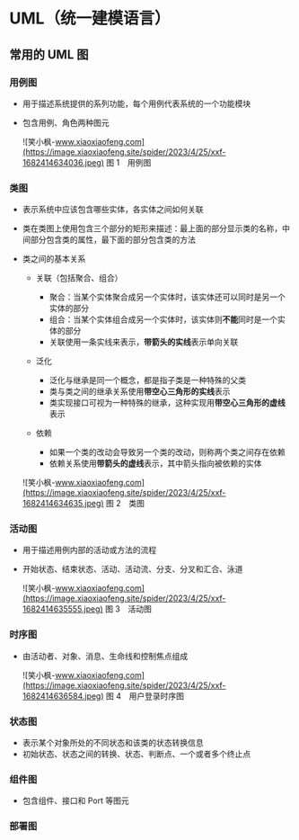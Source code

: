 # UML（统一建模语言） #

## 常用的 UML 图 ##

### 用例图 ###

 *  用于描述系统提供的系列功能，每个用例代表系统的一个功能模块
 *  包含用例、角色两种图元
    
     ![笑小枫-www.xiaoxiaofeng.com](https://image.xiaoxiaofeng.site/spider/2023/4/25/xxf-1682414634036.jpeg) 
    图 1 用例图

### 类图 ###

 *  表示系统中应该包含哪些实体，各实体之间如何关联
 *  类在类图上使用包含三个部分的矩形来描述：最上面的部分显示类的名称，中间部分包含类的属性，最下面的部分包含类的方法
 *  类之间的基本关系
    
     *  关联（包括聚合、组合）
        
         *  聚合：当某个实体聚合成另一个实体时，该实体还可以同时是另一个实体的部分
         *  组合：当某个实体组合成另一个实体时，该实体则**不能**同时是一个实体的部分
         *  关联使用一条实线来表示，**带箭头的实线**表示单向关联
     *  泛化
        
         *  泛化与继承是同一个概念，都是指子类是一种特殊的父类
         *  类与类之间的继承关系使用**带空心三角形的实线**表示
         *  类实现接口可视为一种特殊的继承，这种实现用**带空心三角形的虚线**表示
     *  依赖
        
         *  如果一个类的改动会导致另一个类的改动，则称两个类之间存在依赖
         *  依赖关系使用**带箭头的虚线**表示，其中箭头指向被依赖的实体
    
     ![笑小枫-www.xiaoxiaofeng.com](https://image.xiaoxiaofeng.site/spider/2023/4/25/xxf-1682414634635.jpeg) 
    图 2 类图

### 活动图 ###

 *  用于描述用例内部的活动或方法的流程
 *  开始状态、结束状态、活动、活动流、分支、分叉和汇合、泳道
    
     ![笑小枫-www.xiaoxiaofeng.com](https://image.xiaoxiaofeng.site/spider/2023/4/25/xxf-1682414635555.jpeg) 
    图 3 活动图

### 时序图 ###

 *  由活动者、对象、消息、生命线和控制焦点组成
    
     ![笑小枫-www.xiaoxiaofeng.com](https://image.xiaoxiaofeng.site/spider/2023/4/25/xxf-1682414636584.jpeg) 
    图 4 用户登录时序图

### 状态图 ###

 *  表示某个对象所处的不同状态和该类的状态转换信息
 *  初始状态、状态之间的转换、状态、判断点、一个或者多个终止点

### 组件图 ###

 *  包含组件、接口和 Port 等图元

### 部署图 ###


[d4a442f72e42182db820ac7eac8b497d.jpeg]: https://static.sitestack.cn/projects/sdky-java-note/d4a442f72e42182db820ac7eac8b497d.jpeg
[77f9acb609310704e09f14a5d0d541c9.jpeg]: https://static.sitestack.cn/projects/sdky-java-note/77f9acb609310704e09f14a5d0d541c9.jpeg
[bb006f3f21f6275360cc102967575db0.jpeg]: https://static.sitestack.cn/projects/sdky-java-note/bb006f3f21f6275360cc102967575db0.jpeg
[cddc62aca7e324fd73fd8d46163d95fa.jpeg]: https://static.sitestack.cn/projects/sdky-java-note/cddc62aca7e324fd73fd8d46163d95fa.jpeg